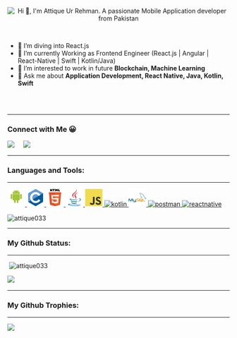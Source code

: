 

<p align="center">
  <img width="0" src="https://github.com/SB2318/SB2318/blob/main/assets/Final_Break.gif" alt="Hi 👋, I'm Attique Ur Rehman. A passionate Mobile Application developer from Pakistan">
</p>
<br>

- 🔭 I’m diving into React.js
- 🌱 I’m currently Working as Frontend Engineer (React.js | Angular | React-Native | Swift | Kotlin/Java)
- 🌱 I’m interested to work in future **Blockchain, Machine Learning**
- 💬 Ask me about **Application Development, React Native, Java, Kotlin, Swift**


<br>
<br>

---

<h3 align="left"> Connect with Me 😀</h3>

  <p align="left">
  <a target="_blank"href="https://www.linkedin.com/in/attique033/"><img src="https://img.shields.io/badge/linkedin-%230077B5.svg?&style=for-the-badge&logo=linkedin&logoColor=white" /></a>&nbsp;&nbsp;&nbsp;&nbsp;
  <a href="mailto:attique033@gmail.com"><img src="https://img.shields.io/badge/gmail-%23D14836.svg?&style=for-the-badge&logo=gmail&logoColor=white" /></a>&nbsp;&nbsp;&nbsp;&nbsp;

</p>

---

<h3 align="left">Languages and Tools:</h3>

---
<p align="left"> <a href="https://developer.android.com" target="_blank" rel="noreferrer"> <img src="https://raw.githubusercontent.com/devicons/devicon/master/icons/android/android-original-wordmark.svg" alt="android" width="40" height="40"/> </a> <a href="https://www.cprogramming.com/" target="_blank" rel="noreferrer"> <img src="https://raw.githubusercontent.com/devicons/devicon/master/icons/c/c-original.svg" alt="c" width="40" height="40"/> </a> <a href="https://www.w3.org/html/" target="_blank" rel="noreferrer"> <img src="https://raw.githubusercontent.com/devicons/devicon/master/icons/html5/html5-original-wordmark.svg" alt="html5" width="40" height="40"/> </a> <a href="https://www.java.com" target="_blank" rel="noreferrer"> <img src="https://raw.githubusercontent.com/devicons/devicon/master/icons/java/java-original.svg" alt="java" width="40" height="40"/> </a> <a href="https://developer.mozilla.org/en-US/docs/Web/JavaScript" target="_blank" rel="noreferrer"> <img src="https://raw.githubusercontent.com/devicons/devicon/master/icons/javascript/javascript-original.svg" alt="javascript" width="40" height="40"/> </a> <a href="https://kotlinlang.org" target="_blank" rel="noreferrer"> <img src="https://www.vectorlogo.zone/logos/kotlinlang/kotlinlang-icon.svg" alt="kotlin" width="40" height="40"/> </a> <a href="https://www.mysql.com/" target="_blank" rel="noreferrer"> <img src="https://raw.githubusercontent.com/devicons/devicon/master/icons/mysql/mysql-original-wordmark.svg" alt="mysql" width="40" height="40"/> </a> <a href="https://postman.com" target="_blank" rel="noreferrer"> <img src="https://www.vectorlogo.zone/logos/getpostman/getpostman-icon.svg" alt="postman" width="40" height="40"/> </a> <a href="https://reactnative.dev/" target="_blank" rel="noreferrer"> <img src="https://reactnative.dev/img/header_logo.svg" alt="reactnative" width="40" height="40"/> </a> </p>


<p><img align="center" src="https://github-readme-stats.vercel.app/api/top-langs?username=attique033&theme=noctis_minimus&hide_border=true&show_icons=true&locale=en&layout=compact" alt="attique033" /></p>

---
<h3>My Github Status:</h3>

---


<p>&nbsp;<img align="center" src="https://github-readme-stats.vercel.app/api?username=attique033&show_icons=true&locale=en&theme=noctis_minimus&hide_border=true" alt="attique033" /></p>

![](https://github-readme-streak-stats.herokuapp.com/?user=attique033&theme=noctis_minimus&hide_border=true)<br/>


---
<h3>My Github Trophies:</h3>

---
![](https://github-profile-trophy.vercel.app/?username=attique033&theme=noctis_minimus&no-frame=true&no-bg=true&margin-w=4)
<!--
**Attique033/Attique033** is a ✨ _special_ ✨ repository because its `README.md` (this file) appears on your GitHub profile.

Here are some ideas to get you started:

- 🔭 I’m currently working on ...
- 🌱 I’m currently learning ...
- 👯 I’m looking to collaborate on ...
- 🤔 I’m looking for help with ...
- 💬 Ask me about ...
- 📫 How to reach me: ...
- 😄 Pronouns: ...
- ⚡ Fun fact: ...
-->
